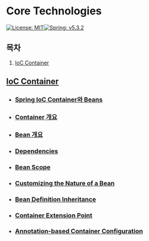 # Core Technologies

[![License: MIT](https://img.shields.io/badge/License-MIT-yellow.svg)](https://opensource.org/licenses/MIT)[![Spring: v5.3.2](https://img.shields.io/badge/Spring-v5.3.2-orange)](https://docs.spring.io/spring-framework/docs/current/reference/html/)

## 목차

1. [IoC Container](#1.-ioc-container)

## [IoC Container](./1_IoC_Container)

- ### [Spring IoC Container와 Beans](./1_IoC_Container/01_Spring_IoC_Container와_Beans.md)

- ### [Container 개요](./1_IoC_Container/02_Container_Overview.md)

- ### [Bean 개요](./1_IoC_Container/03_Bean_Overview.md)

- ### [Dependencies](./1_IoC_Container/04_Dependencies.md)

- ### [Bean Scope](./1_IoC_Container/05_Bean_Scope.md)

- ### [Customizing the Nature of a Bean](./1_IoC_Container/06_Customizing_the_Nature_of_a_Bean.md)

- ### [Bean Definition Inheritance](./1_IoC_Container/07_Bean_Definition_Inheritance.md)

- ### [Container Extension Point](./1_IoC_Container/08_Container_Extension_Point.md)

- ### [Annotation-based Container Configuration](./1_IoC_Container/09_Annotation-based_Container_Configuration.md)

